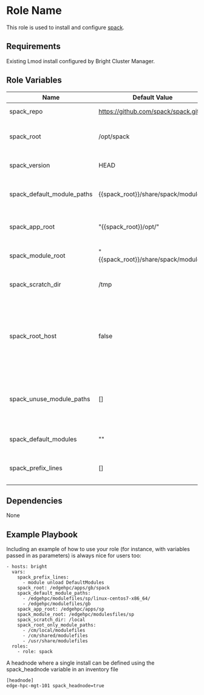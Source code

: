 Role Name
=========

This role is used to install and configure [spack](spack.io).

Requirements
------------

Existing Lmod install configured by Bright Cluster Manager.

Role Variables
--------------

| Name                         | Default Value                        | Description                                                                                             |
| ----                         | -----                                | -----------                                                                                             |
| spack_repo                   | https://github.com/spack/spack.git   | Spack github repo                                                                                       |
| spack_root                   | /opt/spack                           | Location to install spack repository                                                                    |
| spack_version                | HEAD                                 | Git reference to pin to                                                                                 |
| spack_default_module_paths   | {{spack_root}}/share/spack/modules/  | List of default module paths                                                                            |
| spack_app_root               | "{{spack_root}}/opt/"                | Root directory to install applications                                                                  |
| spack_module_root            | "{{spack_root}}/share/spack/modules" | Module file root directory                                                                              |
| spack_scratch_dir            | /tmp                                 | Scratch directory use during compilation                                                                |
| spack_root_host              | false                                | If system is the root host (i.e. headnode) to install to images.  If true/yes, git repo is install here |
| spack_unuse_module_paths     | []                                   | Module paths to unuse, such as defaults from lmod install                                               |
| spack_default_modules        | ""                                   | Default modules to load                                                                                 |
| spack_prefix_lines           | []                                   | Line to add to top of profile scripts                                                                   |

Dependencies
------------

None

Example Playbook
----------------


Including an example of how to use your role (for instance, with variables passed in as parameters) is always nice for users too:

    - hosts: bright
      vars:
        spack_prefix_lines:
          - module unload DefaultModules
        spack_root: /edgehpc/apps/gb/spack
        spack_default_module_paths:
          - /edgehpc/modulefiles/sp/linux-centos7-x86_64/
          - /edgehpc/modulefiles/gb
        spack_app_root: /edgehpc/apps/sp
        spack_module_root: /edgehpc/modulesfiles/sp
        spack_scratch_dir: /local
        spack_root_only_module_paths:
          - /cm/local/modulefiles
          - /cm/shared/modulefiles
          - /usr/share/modulefiles
      roles:
        - role: spack

A headnode where a single install can be defined using the spack_headnode variable in an inventory file

    [headnode]
    edge-hpc-mgt-101 spack_headnode=true

